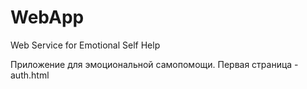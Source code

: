 # WebApp
Web Service for Emotional Self Help

Приложение для эмоциональной самопомощи. Первая страница - auth.html
